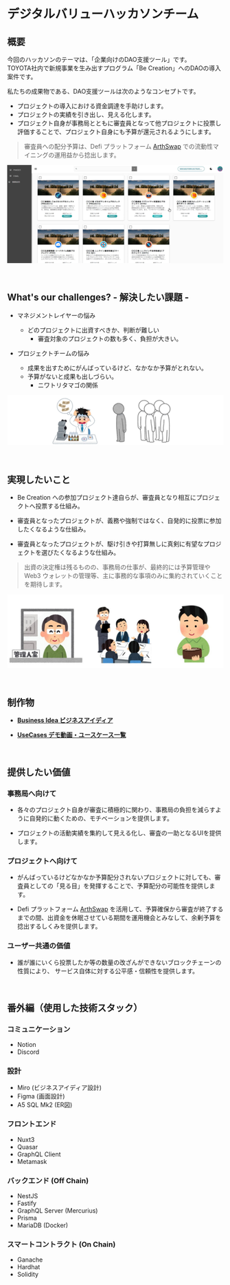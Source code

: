 # デジタルバリューハッカソンチーム

## 概要

今回のハッカソンのテーマは、「企業向けのDAO支援ツール」です。  
TOYOTA社内で新規事業を生み出すプログラム「Be Creation」へのDAOの導入案件です。

私たちの成果物である、DAO支援ツールは次のようなコンセプトです。

* プロジェクトの導入における資金調達を手助けします。
* プロジェクトの実績を引き出し、見える化します。
* プロジェクト自身が事務局とともに審査員となって他プロジェクトに投票し評価することで、プロジェクト自身にも予算が還元されるようにします。

> 審査員への配分予算は、Defi プラットフォーム [ArthSwap](https://app.arthswap.org/#/farms) での流動性マイニングの運用益から捻出します。

![Introduction](./docs/images/Introduction.JPG)

<br/>

## What's our challenges? - 解決したい課題 -

* マネジメントレイヤーの悩み
   * どのプロジェクトに出資すべきか、判断が難しい
      * 審査対象のプロジェクトの数も多く、負担が大きい。

* プロジェクトチームの悩み
   * 成果を出すためにがんばっているけど、なかなか予算がとれない。
   * 予算がないと成果も出しづらい。
      * ニワトリタマゴの関係

![Problem](./docs/images/Problem.JPG)

<br/>

## 実現したいこと

* Be Creation への参加プロジェクト達自らが、審査員となり相互にプロジェクトへ投票する仕組み。

* 審査員となったプロジェクトが、義務や強制ではなく、自発的に投票に参加したくなるような仕組み。

* 審査員となったプロジェクトが、駆け引きや打算無しに真剣に有望なプロジェクトを選びたくなるような仕組み。

> 出資の決定権は残るものの、事務局の仕事が、最終的には予算管理や Web3 ウォレットの管理等、主に事務的な事項のみに集約されていくことを期待します。

![Expection](./docs/images/Expection.JPG)

<br/>

## 制作物

* **[Business Idea ビジネスアイディア](./docs/BusinessIdea.md)**

* **[UseCases デモ動画・ユースケース一覧](./docs/UseCases.md)**

<br/>

## 提供したい価値

### 事務局へ向けて

- 各々のプロジェクト自身が審査に積極的に関わり、事務局の負担を減らすように自発的に動くための、モチベーションを提供します。

- プロジェクトの活動実績を集約して見える化し、審査の一助となるUIを提供します。


### プロジェクトへ向けて

- がんばっているけどなかなか予算配分されないプロジェクトに対しても、審査員としての「見る目」を発揮することで、予算配分の可能性を提供します。

- Defi プラットフォーム [ArthSwap](https://app.arthswap.org/#/farms) を活用して、予算確保から審査が終了するまでの間、出資金を休眠させている期間を運用機会とみなして、余剰予算を捻出するしくみを提供します。


### ユーザー共通の価値

- 誰が誰にいくら投票したか等の数量の改ざんができないブロックチェーンの性質により、
サービス自体に対する公平感・信頼性を提供します。

<br/>

## 番外編（使用した技術スタック）

### コミュニケーション

- Notion
- Discord

### 設計

- Miro (ビジネスアイディア設計)
- Figma (画面設計)
- A5 SQL Mk2 (ER図)

### フロントエンド

- Nuxt3
- Quasar
- GraphQL Client
- Metamask

### バックエンド (Off Chain)

- NestJS
- Fastify
- GraphQL Server (Mercurius)
- Prisma
- MariaDB (Docker)

### スマートコントラクト (On Chain)

- Ganache
- Hardhat
- Solidity


